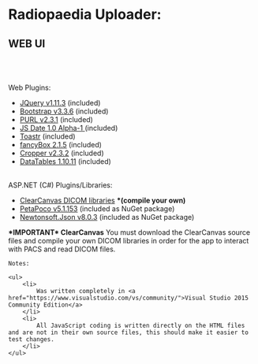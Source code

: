 <h1>Radiopaedia Uploader: </h1><h2>WEB UI</h2>
    <br /><br /><br />
    Web Plugins:
    <ul>        
        <li><a href="http://jquery.org">JQuery v1.11.3</a> (included)</li>
        <li><a href="http://getbootstrap.com">Bootstrap v3.3.6</a> (included)</li>
        <li><a href="https://github.com/allmarkedup/jQuery-URL-Parser">PURL v2.3.1</a> (included)</li>
        <li><a href="http://www.coolite.com/">JS Date 1.0 Alpha-1 </a> (included)</li>
        <li><a href="https://github.com/CodeSeven/toastr">Toastr</a> (included)</li>
        <li><a href="http://fancyapps.com/fancybox/">fancyBox 2.1.5</a> (included)</li>
        <li><a href="https://github.com/fengyuanchen/cropper">Cropper v2.3.2</a> (included)</li>
        <li><a href="http://datatables.net/">DataTables 1.10.11</a> (included)</li>
    </ul>
    <br />
    ASP.NET (C#) Plugins/Libraries:
    <ul>
        <li><a href="https://github.com/ClearCanvas">ClearCanvas DICOM libraries</a> <b>*(compile your own)</b></li>
        <li><a href="http://www.toptensoftware.com/petapoco/">PetaPoco v5.1.153</a> (included as NuGet package)</li>
        <li><a href="http://www.newtonsoft.com/json">Newtonsoft.Json v8.0.3</a> (included as NuGet package)</li>
    </ul>
    <b>*IMPORTANT* ClearCanvas</b>
    You must download the ClearCanvas source files and compile your own DICOM libraries in order for the app to interact with PACS and read DICOM files.
    
    Notes:
    
    <ul>
        <li>
            Was written completely in <a href="https://www.visualstudio.com/vs/community/">Visual Studio 2015 Community Edition</a>
        </li>
        <li>
            All JavaScript coding is written directly on the HTML files and are not in their own source files, this should make it easier to test changes.
        </li>
    </ul>    
